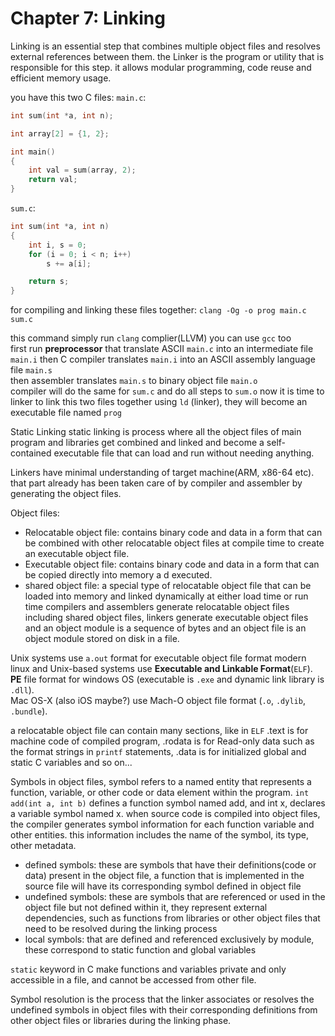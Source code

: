 # Chapter 7: Linking

Linking is an essential step that combines multiple object files and resolves external references between them. the Linker is the program or utility that is responsible for this step. it allows modular programming, code reuse and efficient memory usage.

you have this two C files:
`main.c`:
```C
int sum(int *a, int n);

int array[2] = {1, 2};

int main()
{
	int val = sum(array, 2);
	return val;
}
```

`sum.c`:
```C
int sum(int *a, int n)
{
	int i, s = 0;
	for (i = 0; i < n; i++)
		s += a[i];

	return s;
}
```

for compiling and linking these files together:
`clang -Og -o prog main.c sum.c`

this command simply run `clang` complier(LLVM) you can use `gcc` too  
first run **preprocessor** that translate ASCII `main.c` into an intermediate file `main.i` 
then C compiler translates `main.i` into an ASCII assembly language file `main.s`  
then assembler translates `main.s` to binary object file `main.o`  
compiler will do the same for `sum.c` and do all steps to `sum.o`
now it is time to linker to link this two files together using `ld` (linker), they will become an executable file named `prog`

Static Linking
static linking is process where all the object files of main program and libraries get combined and linked and become a self-contained executable file that can load and run without needing anything.

Linkers have minimal understanding of target machine(ARM, x86-64 etc). that part already has been taken care of by compiler and assembler by generating the object files.

Object files:
- Relocatable object file: contains binary code and data in a form that can be combined with other relocatable object files at compile time to create an executable object file.
- Executable object file: contains binary code and data in a form that can be copied directly into memory a d executed.
- shared object file: a special type of relocatable object file that can be loaded into memory and linked dynamically at either load time or run time
compilers and assemblers generate relocatable object files including shared object files, linkers generate executable object files and an object module is a sequence of bytes and an object file is an object module stored on disk in a file.

Unix systems use `a.out` format for executable object file format modern linux and Unix-based systems use **Executable and Linkable Format**(`ELF`).  
**PE** file format for windows OS (executable is `.exe` and dynamic link library is `.dll`).  
Mac OS-X (also iOS maybe?) use Mach-O object file format (`.o`, `.dylib`, `.bundle`).  

a relocatable object file can contain many sections, like in `ELF`  .text is for machine code of compiled program, .rodata is for Read-only data such as the format strings in `printf` statements, .data is for initialized global and static C variables and so on...

Symbols
in object files, symbol refers to a named entity that represents a function, variable, or other code or data element within the program. `int add(int a, int b)` defines a function symbol named add, and int x, declares a variable symbol named x.
when source code is compiled into object files, the compiler generates symbol information for each function variable and other entities. this information includes the name of the symbol, its type, other metadata.
- defined symbols: these are symbols that have their definitions(code or data) present in the object file, a function that is implemented in the source file will have its corresponding symbol defined in object file
- undefined symbols: these are symbols that are referenced  or used in the object file but not defined within it, they represent external dependencies, such as functions from libraries or other object files that need to be resolved during the linking process
- local symbols: that are defined and referenced exclusively by module, these correspond to static function and global variables

`static` keyword in C make functions and variables private and only accessible in a file, and cannot be accessed from other file.

Symbol resolution is the process that the linker associates or resolves the undefined symbols in object files with their corresponding definitions from other object files or libraries during the linking phase.




